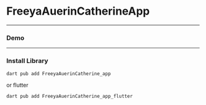 # FreeyaAuerinCatherineApp


---

### Demo

---

### Install Library

```bash
dart pub add FreeyaAuerinCatherine_app
```

or flutter

```bash
dart pub add FreeyaAuerinCatherine_app_flutter
```
